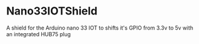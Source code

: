 # Nano33IOTShield
A shield for the Arduino nano 33 IOT to shifts it's GPIO from 3.3v to 5v with an integrated HUB75 plug
